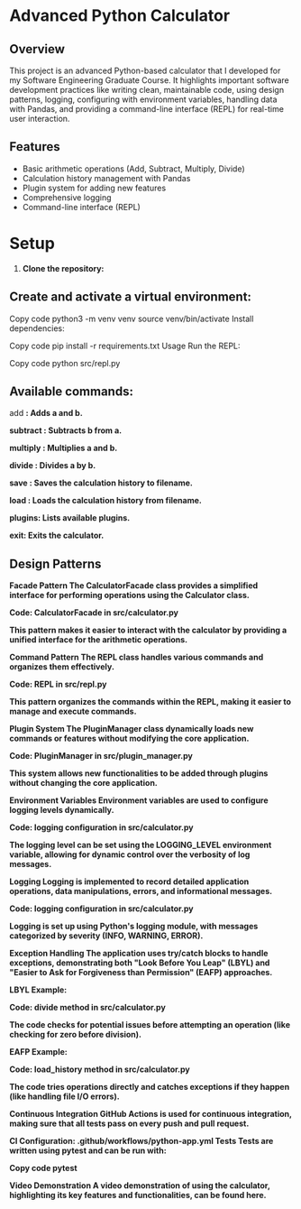 # Advanced Python Calculator

## Overview

This project is an advanced Python-based calculator that I developed for my Software Engineering Graduate Course. It highlights important software development practices like writing clean, maintainable code, using design patterns, logging, configuring with environment variables, handling data with Pandas, and providing a command-line interface (REPL) for real-time user interaction.

## Features

- Basic arithmetic operations (Add, Subtract, Multiply, Divide)
- Calculation history management with Pandas
- Plugin system for adding new features
- Comprehensive logging
- Command-line interface (REPL)

# Setup

1. **Clone the repository:**


## Create and activate a virtual environment:

Copy code
python3 -m venv venv
source venv/bin/activate
Install dependencies:

Copy code
pip install -r requirements.txt
Usage
Run the REPL:

Copy code
python src/repl.py


## Available commands:

add <a> <b>: 
Adds a and b.

subtract <a> <b>: 
Subtracts b from a.

multiply <a> <b>: 
Multiplies a and b.

divide <a> <b>: 
Divides a by b.

save <filename>: 
Saves the calculation history to filename.

load <filename>: 
Loads the calculation history from filename.

plugins: Lists available plugins.

exit: Exits the calculator.

## Design Patterns

Facade Pattern
The CalculatorFacade class provides a simplified interface for performing operations using the Calculator class.

Code: 
CalculatorFacade in src/calculator.py

This pattern makes it easier to interact with the calculator by providing a unified interface for the arithmetic operations.

Command Pattern
The REPL class handles various commands and organizes them effectively.

Code: 
REPL in src/repl.py

This pattern organizes the commands within the REPL, making it easier to manage and execute commands.

Plugin System
The PluginManager class dynamically loads new commands or features without modifying the core application.

Code: 
PluginManager in src/plugin_manager.py

This system allows new functionalities to be added through plugins without changing the core application.

Environment Variables
Environment variables are used to configure logging levels dynamically.

Code: 
logging configuration in src/calculator.py

The logging level can be set using the LOGGING_LEVEL environment variable, allowing for dynamic control over the verbosity of log messages.

Logging
Logging is implemented to record detailed application operations, data manipulations, errors, and informational messages.

Code: 
logging configuration in src/calculator.py

Logging is set up using Python's logging module, with messages categorized by severity (INFO, WARNING, ERROR).

Exception Handling
The application uses try/catch blocks to handle exceptions, demonstrating both "Look Before You Leap" (LBYL) and "Easier to Ask for Forgiveness than Permission" (EAFP) approaches.

LBYL Example:

Code: 
divide method in src/calculator.py

The code checks for potential issues before attempting an operation (like checking for zero before division).

EAFP Example:

Code: 
load_history method in src/calculator.py

The code tries operations directly and catches exceptions if they happen (like handling file I/O errors).

Continuous Integration
GitHub Actions is used for continuous integration, making sure that all tests pass on every push and pull request.

CI Configuration: .github/workflows/python-app.yml
Tests
Tests are written using pytest and can be run with:

Copy code
pytest

Video Demonstration
A video demonstration of using the calculator, highlighting its key features and functionalities, can be found here.
